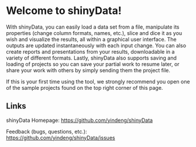 # Welcome to shinyData!

With shinyData, you can easily load a data set from a file, manipulate its properties (change column formats, names, etc.), slice and dice it as you wish and visualize the results, all within a graphical user interface. The outputs are updated instantaneously with each input change. You can also create reports and presentations from your results, downloadable in a variety of different formats. Lastly, shinyData also supports saving and loading of projects so you can save your partial work to resume later, or share your work with others by simply sending them the project file.

If this is your first time using the tool, we strongly recommend you open one of the sample projects found on the top right corner of this page.

## Links

shinyData Homepage: https://github.com/yindeng/shinyData

Feedback (bugs, questions, etc.): https://github.com/yindeng/shinyData/issues
